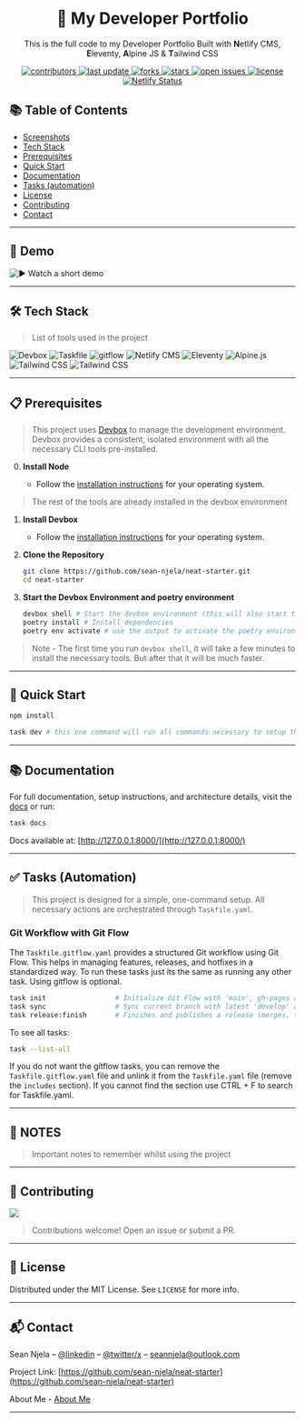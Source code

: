 <div align="center">

  <!-- Optional logo -->
  <!-- <img src="assets/logo.png" alt="project logo" width="200" /> -->

  <h1>📘 My Developer Portfolio</h1>

  <p>
   This is the full code to my Developer Portfolio Built with <strong>N</strong>etlify CMS, <strong>E</strong>leventy, <strong>A</strong>lpine JS & <strong>T</strong>ailwind CSS
  </p>

  <p>
    <a href="https://github.com/sean-njela/neat-starter/graphs/contributors">
    <img src="https://img.shields.io/github/contributors/sean-njela/neat-starter" alt="contributors" />
  </a>
  <a href="">
    <img src="https://img.shields.io/github/last-commit/sean-njela/neat-starter" alt="last update" />
  </a>
  <a href="https://github.com/sean-njela/neat-starter/network/members">
    <img src="https://img.shields.io/github/forks/sean-njela/neat-starter" alt="forks" />
  </a>
  <a href="https://github.com/sean-njela/neat-starter/stargazers">
    <img src="https://img.shields.io/github/stars/sean-njela/neat-starter" alt="stars" />
  </a>
  <a href="https://github.com/sean-njela/neat-starter/issues/">
    <img src="https://img.shields.io/github/issues/sean-njela/neat-starter" alt="open issues" />
  </a>
  <a href="https://github.com/sean-njela/neat-starter/blob/master/LICENSE">
    <img src="https://img.shields.io/github/license/sean-njela/neat-starter.svg" alt="license" />
  </a>
  <a href="https://app.netlify.com/projects/devopssean/deploys">
    <img src="https://api.netlify.com/api/v1/badges/714c8267-c07e-4b52-bc01-6c04a5c6ca68/deploy-status" alt="Netlify Status" />
  </a>
  </p>

</div>

## 📚 Table of Contents

  * [Screenshots](#screenshots)
  * [Tech Stack](#tech-stack)
  * [Prerequisites](#prerequisites)
  * [Quick Start](#quick-start)
  * [Documentation](#documentation)
  * [Tasks (automation)](#tasks)
  * [License](#license)
  * [Contributing](#contributing)
  * [Contact](#contact)

---

## 📸 Demo

<!-- <div align="center"> 
  <img src="assets/screenshot1.png" alt="screenshot1" />
</div> -->

![▶ Watch a short demo](assets/demo-video-gif.gif)

---

## 🛠️ Tech Stack

> List of tools used in the project

![Devbox](https://img.shields.io/badge/Devbox-0.15.0-green)
![Taskfile](https://img.shields.io/badge/Taskfile-3.44.0-green)
![gitflow](https://img.shields.io/badge/gitflow-1.12-green)
![Netlify CMS](https://img.shields.io/badge/Netlify--green)
![Eleventy](https://img.shields.io/badge/Eleventy--green)
![Alpine.js](https://img.shields.io/badge/Alpine--green)
![Tailwind CSS](https://img.shields.io/badge/Tailwind--green)
![Tailwind CSS](https://img.shields.io/badge/NPM--green)

---

## 📋 Prerequisites

> This project uses [Devbox](https://www.jetify.com/devbox/) to manage the development environment. Devbox provides a consistent, isolated environment with all the necessary CLI tools pre-installed. 

0. **Install Node**

   - Follow the [installation instructions](https://nodejs.org/en/download) for your operating system.

> The rest of the tools are already installed in the devbox environment

1. **Install Devbox**

   - Follow the [installation instructions](https://www.jetify.com/devbox/docs/installing_devbox/) for your operating system.

2. **Clone the Repository**

   ```bash
   git clone https://github.com/sean-njela/neat-starter.git
   cd neat-starter
   ```

3. **Start the Devbox Environment and poetry environment**

   ```bash
   devbox shell # Start the devbox environment (this will also start the poetry environment)
   poetry install # Install dependencies
   poetry env activate # use the output to activate the poetry environment ( ONLY IF DEVBOX DOES NOT ACTIVATE THE ENVIRONMENT)
   ```
> Note - The first time you run `devbox shell`, it will take a few minutes to install the necessary tools. But after that it will be much faster.

---

## 🚀 Quick Start

```bash
npm install

task dev # this one command will run all commands necessary to setup the environment. yes, really.
```

---
## 📚 Documentation

For full documentation, setup instructions, and architecture details, visit the [docs](docs/0-index.md) or run:

```bash
task docs
```

Docs available at: [http://127.0.0.1:8000/](http://127.0.0.1:8000/)

<!-- ---

## 📂 Features

* Feature 1
* Feature 2
* Feature 3 -->

---

## ✅ Tasks (Automation)

> This project is designed for a simple, one-command setup. All necessary actions are orchestrated through `Taskfile.yaml`.

<!-- ```bash
task setup # setup the environment
task dev # automated local provisioning
task cleanup-dev # cleanup the dev environment
``` -->

### Git Workflow with Git Flow

The `Taskfile.gitflow.yaml` provides a structured Git workflow using Git Flow. This helps in managing features, releases, and hotfixes in a standardized way. To run these tasks just its the same as running any other task. Using gitflow is optional.

```bash
task init                 # Initialize Git Flow with 'main', gh-pages and 'develop'
task sync                 # Sync current branch with latest 'develop' and handle main updates
task release:finish       # Finishes and publishes a release (merges, tags, pushes). e.g task release:finish version="1.2.0"
```

To see all tasks:

```bash
task --list-all
```

If you do not want the gitflow tasks, you can remove the `Taskfile.gitflow.yaml` file and unlink it from the `Taskfile.yaml` file (remove the `includes` section). If you cannot find the section use CTRL + F to search for Taskfile.yaml.

---

## 📝 NOTES

> Important notes to remember whilst using the project

---

<!-- ## 📚 Troubleshooting

For comprehensive troubleshooting, refer to the [Troubleshooting](docs/3-troubleshooting/overview.md) section. Or open the github pages [here](https://your-username.github.io/docs/3-troubleshooting/overview.md) and use the search bar to search your issue (USE INDIVIDUAL KEYWORDS NOT THE ISSUE NAME). 

---

## 🛣️ Roadmap

* [x] Feature A
* [ ] Feature B
* [ ] Feature C

--- -->

## 🤝 Contributing

<a href="https://github.com/your-username/your-repo/graphs/contributors">
  <img src="https://contrib.rocks/image?repo=your-username/your-repo" />
</a>

> Contributions welcome! Open an issue or submit a PR.

---

## 📄 License

Distributed under the MIT License. See `LICENSE` for more info.

---

## 📬 Contact

Sean Njela – [@linkedin](https://linkedin.com/in/sean-njela) – [@twitter/x](https://x.com/devopssean) – [seannjela@outlook.com](mailto:seannjela@outlook.com)

Project Link: [https://github.com/sean-njela/neat-starter](https://github.com/sean-njela/neat-starter)

About Me - [About Me](docs/4-about/about.md)

---
